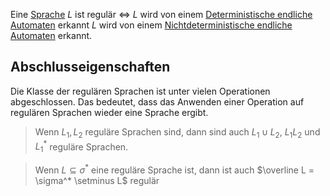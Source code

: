
Eine [Sprache](Sprache.md) $L$ ist regulär $\iff$ $L$ wird von einem [Deterministische endliche Automaten](Deterministische%20endliche%20Automaten.md) erkannt $L$ wird von einem [Nichtdeterministische endliche Automaten](Nichtdeterministische%20endliche%20Automaten.md) erkannt.

## Abschlusseigenschaften

Die Klasse der regulären Sprachen ist unter vielen Operationen abgeschlossen. Das bedeutet, dass das Anwenden einer Operation auf regulären Sprachen wieder eine Sprache ergibt.

> Wenn $L_1, L_2$ reguläre Sprachen sind, dann sind auch $L_1 \cup L_2$, $L_1L_2$ und $L_1^*$ reguläre Sprachen.

> Wenn $L\subseteq \sigma^*$ eine reguläre Sprache ist, dann ist auch $\overline L = \sigma^* \setminus L$ regulär

